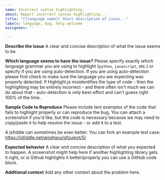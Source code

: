 ```yaml
---
name: Incorrect syntax highlighting
about: Report incorrect syntax highlighting...
title: "([language name]) Short description of issue..."
labels: language, bug, help welcome
assignees: ''

---
```


**Describe the issue**
A clear and concise description of what the issue seems to be.

**Which language seems to have the issue?**
Please specify exactly *which* language grammar you are using to highlight (`python`, `javascript`, etc.) or specify if you are using auto-detection.  If you are using auto-detection please first check to make sure the language you are expecting was properly detected.  If Highlight.js misidentifies the type of code - then the highlighting may be entirely incorrect - and there often isn't much we can do about that - auto-detection is only best-effort and can't guess right 100% of the time.

**Sample Code to Reproduce**
Please include text examples of the code that fails to highlight properly or can reproduce the bug.  You can attach a screenshot if you'd like, but the code is necessary because we may need to copy/paste it to help resolve the issue - or add it to a test.

A jsfiddle can sometimes be even better.  You can fork an example test case:
https://jsfiddle.net/ajoshguy/gfzujpyt/5/

**Expected behavior**
A clear and concise description of what you expected to happen.  A screenshot might help here if another highlighting library gets it right, or is Github highlights it better/properly you can use a GitHub code block.

**Additional context**
Add any other context about the problem here.
